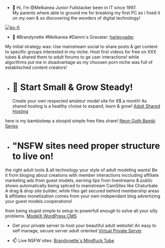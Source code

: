 - 👋 Hi, I’m @Melkanea Junior Fullstacker been in IT since 1997.  
   My parents where able to ground me for breaking my first PC as i fixed it on my own & so discovering the wonders of digital technology!

[![ko-fi](https://ko-fi.com/img/githubbutton_sm.svg)](https://ko-fi.com/V7V22WXWS)

- 👋 #Brandynette #Melkanea #Damm´s Gravatar:
   [harleyvader](https://gravatar.com/harleyvader)
  
 My initial strategy was:
 Use mainstream social to share posts & get content to specific groups interested in my niche.
 Host first videos for free on XXX tubes & shared them to adult forums to ge user interactions! 
while algorithms put me in disadvantage as my choosen porn niche was full of establisched content creators!

 - # 🌱 Start Small & Grow Steady!  
   Create your own respected amateur model site for 6$ a month! As shared hosting is a healthy choise to expand, learn & grow!
  [Adult Shared Hosting](https://vicetemple.net/aff.php?aff=969&page=adult-web-hosting)

here is my bambisleep a stoopid simple free files share! 
[Neon Goth Bambi Series](https://brandynette.xxx/videos/neon-goth-bambi)


- # "NSFW sites need proper structure to live on!
the right adult tools & all technology your style of adult modeling wants!
Be it from bloging about creations with member interactions inccluding affiliate marketing ads from guest models,
earning tips from livestreams & public shows automatically being spliced to mainstream CamSites like Chaturbate 
A drag & drop site builder, while files get secured behind membership areas & affiliates monetization comes from your own independant blog advertizing your guest models cooperations! 

from being stupid simple to setup to powerfull enough to solve all your silly problems.
[ModelX WordPress CMS](https://vicetemple.net/aff.php?aff=969&page=adult-wordpress-themes/modelx)


- Get your private server to host your beautiful adult website! 
An easy to self manage, secure server adult oriented [Virtual Private Server](https://vicetemple.net/aff.php?aff=969&page=adult-vps)

- 📫 Live NSFW sites: 
  [Brandynette´s Mindfuck Tube](https://brandyntte.xxx/videos)  



